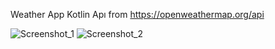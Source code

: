 
Weather App Kotlin
Apı from https://openweathermap.org/api


![Screenshot_1](https://github.com/rasitmelihdincer/WeatherAppKotlin/assets/118563350/abdcec5d-f123-4aee-9434-cfd42e76f69f)
![Screenshot_2](https://github.com/rasitmelihdincer/WeatherAppKotlin/assets/118563350/9dda5422-ecba-4fda-bb17-bcb4d633bd2b)
